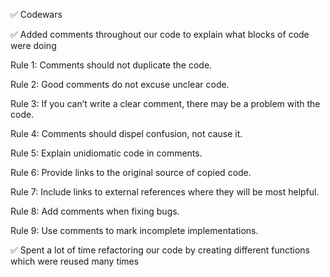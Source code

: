 ✅ Codewars

✅ Added comments throughout our code to explain what blocks of code were doing

Rule 1: Comments should not duplicate the code.

Rule 2: Good comments do not excuse unclear code.

Rule 3: If you can’t write a clear comment, there may be a problem with the code.

Rule 4: Comments should dispel confusion, not cause it.

Rule 5: Explain unidiomatic code in comments.

Rule 6: Provide links to the original source of copied code.

Rule 7: Include links to external references where they will be most helpful.

Rule 8: Add comments when fixing bugs.

Rule 9: Use comments to mark incomplete implementations.

✅ Spent a lot of time refactoring our code by creating different functions which were reused many times
